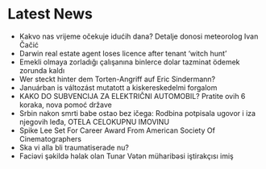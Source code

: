 # Latest News
-  Kakvo nas vrijeme očekuje idućih dana? Detalje donosi meteorolog Ivan Čačić
-  Darwin real estate agent loses licence after tenant ‘witch hunt’
-  Emekli olmaya zorladığı çalışanına binlerce dolar tazminat ödemek zorunda kaldı
-  Wer steckt hinter dem Torten-Angriff auf Eric Sindermann?
-  Januárban is változást mutatott a kiskereskedelmi forgalom
-  KAKO DO SUBVENCIJA ZA ELEKTRIČNI AUTOMOBIL? Pratite ovih 6 koraka, nova pomoć države
-  Srbin nakon smrti babe ostao bez ičega: Rodbina potpisala ugovor i iza njegovih leđa, OTELA CELOKUPNU IMOVINU
-  Spike Lee Set For Career Award From American Society Of Cinematographers
-  Ska vi alla bli traumatiserade nu?
-  Faciəvi şəkildə həlak olan Tunar Vətən müharibəsi iştirakçısı imiş
